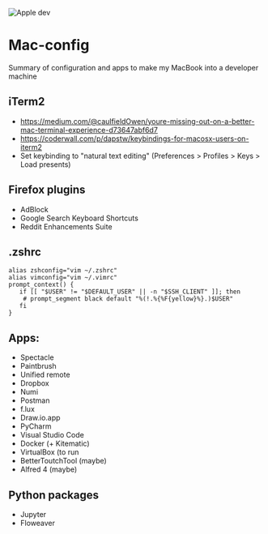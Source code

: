 ![Apple dev](https://i2.wp.com/unitycoder.com/blog/wp-content/uploads/2016/11/logo-apple-developer-2x.png)

# Mac-config
Summary of configuration and apps to make my MacBook into a developer machine

## iTerm2
* https://medium.com/@caulfieldOwen/youre-missing-out-on-a-better-mac-terminal-experience-d73647abf6d7
* https://coderwall.com/p/dapstw/keybindings-for-macosx-users-on-iterm2
* Set keybinding to "natural text editing" (Preferences > Profiles > Keys > Load presents)


## Firefox plugins
* AdBlock
* Google Search Keyboard Shortcuts
* Reddit Enhancements Suite


## .zshrc
```
alias zshconfig="vim ~/.zshrc"
alias vimconfig="vim ~/.vimrc"
prompt_context() {
   if [[ "$USER" != "$DEFAULT_USER" || -n "$SSH_CLIENT" ]]; then
    # prompt_segment black default "%(!.%{%F{yellow}%}.)$USER"
   fi
}
```

## Apps:
* Spectacle
* Paintbrush
* Unified remote
* Dropbox
* Numi
* Postman
* f.lux
* Draw.io.app
* PyCharm
* Visual Studio Code
* Docker (+ Kitematic)
* VirtualBox (to run 
* BetterToutchTool (maybe)
* Alfred 4 (maybe)

## Python packages
* Jupyter
* Floweaver

